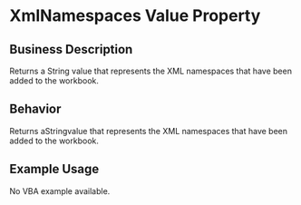 # XmlNamespaces Value Property

## Business Description
Returns a String value that represents the XML namespaces that have been added to the workbook.

## Behavior
Returns aStringvalue that represents the XML namespaces that have been added to the workbook.

## Example Usage
No VBA example available.
